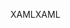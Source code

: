 <span data-ttu-id="7f60a-101">XAML</span><span class="sxs-lookup"><span data-stu-id="7f60a-101">XAML</span></span>